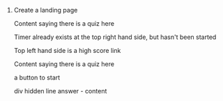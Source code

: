 



1. Create a landing page
   
    Content saying there is a quiz here

    Timer already exists at the top right hand side, but hasn't been started
    
    Top left hand side is a high score link
    
    Content saying there is a quiz here
    
    a button to start

    div
    hidden line
    answer - content

